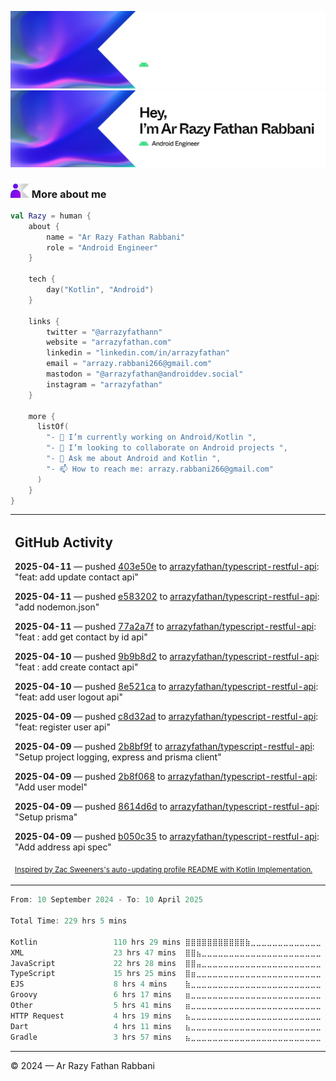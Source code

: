 ![Ar Razy Fathan Rabbani Banner](https://github.com/arrazyfathan/arrazyfathan/blob/main/media/banner-dark.png#gh-dark-mode-only)
![Ar Razy Fathan Rabbani Banner](https://github.com/arrazyfathan/arrazyfathan/blob/main/media/banner-light.png#gh-light-mode-only)

### <img width="30" alt="about" src="https://github.com/arrazyfathan/arrazyfathan/blob/main/media/about.png"> More about me

```kotlin
val Razy = human {
    about {
        name = "Ar Razy Fathan Rabbani"
        role = "Android Engineer"
    }

    tech {
        day("Kotlin", "Android")
    }

    links {
        twitter = "@arrazyfathann"
        website = "arrazyfathan.com"
        linkedin = "linkedin.com/in/arrazyfathan"
        email = "arrazy.rabbani266@gmail.com"
        mastodon = "@arrazyfathan@androiddev.social"
        instagram = "arrazyfathan"
    }

    more {
      listOf(
        "- 🔭 I’m currently working on Android/Kotlin ",
        "- 👯 I’m looking to collaborate on Android projects ",
        "- 💬 Ask me about Android and Kotlin ",
        "- 📫 How to reach me: arrazy.rabbani266@gmail.com"
      )
    }
}
```


<table><tr><td valign="top" width="100%">    

## GitHub Activity

**2025-04-11** — pushed [403e50e](https://github.com/arrazyfathan/typescript-restful-api/commits/403e50ed61137f64e728f8cdd4dd43dccaaf2b14) to [arrazyfathan/typescript-restful-api](https://github.com/arrazyfathan/typescript-restful-api): "feat: add update contact api"

**2025-04-11** — pushed [e583202](https://github.com/arrazyfathan/typescript-restful-api/commits/e583202795ab5c7cc4a19860bc1f80217b941093) to [arrazyfathan/typescript-restful-api](https://github.com/arrazyfathan/typescript-restful-api): "add nodemon.json"

**2025-04-11** — pushed [77a2a7f](https://github.com/arrazyfathan/typescript-restful-api/commits/77a2a7f52cf7e2c12da3c8f236eade6ba17c160e) to [arrazyfathan/typescript-restful-api](https://github.com/arrazyfathan/typescript-restful-api): "feat : add get contact by id api"

**2025-04-10** — pushed [9b9b8d2](https://github.com/arrazyfathan/typescript-restful-api/commits/9b9b8d240863d731a1b005c79f891af6e6061f69) to [arrazyfathan/typescript-restful-api](https://github.com/arrazyfathan/typescript-restful-api): "feat : add create contact api"

**2025-04-10** — pushed [8e521ca](https://github.com/arrazyfathan/typescript-restful-api/commits/8e521cab5fce6ec3be892c46202b8c3761ac4264) to [arrazyfathan/typescript-restful-api](https://github.com/arrazyfathan/typescript-restful-api): "feat: add user logout api"

**2025-04-09** — pushed [c8d32ad](https://github.com/arrazyfathan/typescript-restful-api/commits/c8d32ade7f559c02015a78098dd4e0a4c4d0af27) to [arrazyfathan/typescript-restful-api](https://github.com/arrazyfathan/typescript-restful-api): "feat: register user api"

**2025-04-09** — pushed [2b8bf9f](https://github.com/arrazyfathan/typescript-restful-api/commits/2b8bf9f29c474019c0282ac74ec2acd781a405ad) to [arrazyfathan/typescript-restful-api](https://github.com/arrazyfathan/typescript-restful-api): "Setup project logging, express and prisma client"

**2025-04-09** — pushed [2b8f068](https://github.com/arrazyfathan/typescript-restful-api/commits/2b8f068a2d74bbc8234cc65c294a9b76c7a1ec50) to [arrazyfathan/typescript-restful-api](https://github.com/arrazyfathan/typescript-restful-api): "Add user model"

**2025-04-09** — pushed [8614d6d](https://github.com/arrazyfathan/typescript-restful-api/commits/8614d6dda24971142efd0a16d8ac31db84100277) to [arrazyfathan/typescript-restful-api](https://github.com/arrazyfathan/typescript-restful-api): "Setup prisma"

**2025-04-09** — pushed [b050c35](https://github.com/arrazyfathan/typescript-restful-api/commits/b050c35c9cdd83c53aa9dc47fafc70c275079a05) to [arrazyfathan/typescript-restful-api](https://github.com/arrazyfathan/typescript-restful-api): "Add address api spec"
                
<sub><a href="https://github.com/ZacSweers/ZacSweers/">Inspired by Zac Sweeners's auto-updating profile README with Kotlin Implementation.</a></sub>
</table>

<!--START_SECTION:waka-->

```kotlin
From: 10 September 2024 - To: 10 April 2025

Total Time: 229 hrs 5 mins

Kotlin                 110 hrs 29 mins ⣿⣿⣿⣿⣿⣿⣿⣿⣿⣿⣿⣷⣀⣀⣀⣀⣀⣀⣀⣀⣀⣀⣀⣀⣀   47.06 %
XML                    23 hrs 47 mins  ⣿⣿⣦⣀⣀⣀⣀⣀⣀⣀⣀⣀⣀⣀⣀⣀⣀⣀⣀⣀⣀⣀⣀⣀⣀   10.14 %
JavaScript             22 hrs 28 mins  ⣿⣿⣤⣀⣀⣀⣀⣀⣀⣀⣀⣀⣀⣀⣀⣀⣀⣀⣀⣀⣀⣀⣀⣀⣀   09.57 %
TypeScript             15 hrs 25 mins  ⣿⣶⣀⣀⣀⣀⣀⣀⣀⣀⣀⣀⣀⣀⣀⣀⣀⣀⣀⣀⣀⣀⣀⣀⣀   06.57 %
EJS                    8 hrs 4 mins    ⣷⣀⣀⣀⣀⣀⣀⣀⣀⣀⣀⣀⣀⣀⣀⣀⣀⣀⣀⣀⣀⣀⣀⣀⣀   03.44 %
Groovy                 6 hrs 17 mins   ⣶⣀⣀⣀⣀⣀⣀⣀⣀⣀⣀⣀⣀⣀⣀⣀⣀⣀⣀⣀⣀⣀⣀⣀⣀   02.68 %
Other                  5 hrs 41 mins   ⣶⣀⣀⣀⣀⣀⣀⣀⣀⣀⣀⣀⣀⣀⣀⣀⣀⣀⣀⣀⣀⣀⣀⣀⣀   02.43 %
HTTP Request           4 hrs 19 mins   ⣦⣀⣀⣀⣀⣀⣀⣀⣀⣀⣀⣀⣀⣀⣀⣀⣀⣀⣀⣀⣀⣀⣀⣀⣀   01.84 %
Dart                   4 hrs 11 mins   ⣦⣀⣀⣀⣀⣀⣀⣀⣀⣀⣀⣀⣀⣀⣀⣀⣀⣀⣀⣀⣀⣀⣀⣀⣀   01.79 %
Gradle                 3 hrs 57 mins   ⣦⣀⣀⣀⣀⣀⣀⣀⣀⣀⣀⣀⣀⣀⣀⣀⣀⣀⣀⣀⣀⣀⣀⣀⣀   01.69 %
```

<!--END_SECTION:waka-->

---
© 2024 — Ar Razy Fathan Rabbani